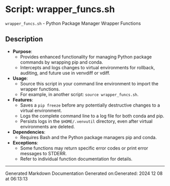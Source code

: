 # Script: wrapper_funcs.sh
`wrapper_funcs.sh` - Python Package Manager Wrapper Functions
## Description
- **Purpose**: 
  - Provides enhanced functionality for managing Python package commands by wrapping pip and conda.
  - Intercepts and logs changes to virtual environments for rollback, auditing, and future use in venvdiff or vdiff.
- **Usage**: 
  - Source this script in your command line environment to import the wrapper functions.
  - For example, in another script: `source wrapper_funcs.sh`.
- **Features**:
  - Saves a `pip freeze` before any potentially destructive changes to a virtual environment.
  - Logs the complete command line to a log file for both conda and pip.
  - Persists logs in the `$HOME/.venvutil` directory, even after virtual environments are deleted.
- **Dependencies**: 
  - Requires Bash and the Python package managers pip and conda.
- **Exceptions**: 
  - Some functions may return specific error codes or print error messages to STDERR.
  - Refer to individual function documentation for details.


---
Generated Markdown Documentation
Generated on:Generated: 2024 12 08 at 06:13:13
